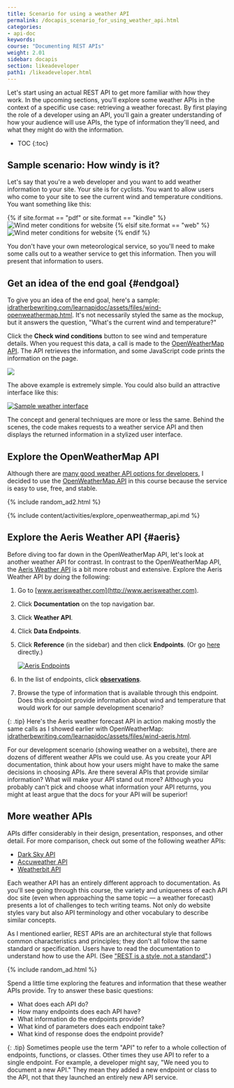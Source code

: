 ```yaml
---
title: Scenario for using a weather API
permalink: /docapis_scenario_for_using_weather_api.html
categories:
- api-doc
keywords:
course: "Documenting REST APIs"
weight: 2.01
sidebar: docapis
section: likeadeveloper
path1: /likeadeveloper.html
---
```


Let's start using an actual REST API to get more familiar with how they work. In the upcoming sections, you'll explore some weather APIs in the context of a specific use case: retrieving a weather forecast. By first playing the role of a developer using an API, you'll gain a greater understanding of how your audience will use APIs, the type of information they'll need, and what they might do with the information.

* TOC
{:toc}

## Sample scenario: How windy is it?

Let's say that you're a web developer and you want to add weather information to your site. Your site is for cyclists. You want to allow users who come to your site to see the current wind and temperature conditions. You want something like this:

{% if site.format == "pdf" or site.format == "kindle" %}
<img class="small" src="https://s3-us-west-1.amazonaws.com/idratherbewritingmedia.com/images/api/restapi_windycall.png" alt="Wind meter conditions for website" />
{% elsif site.format == "web" %}
<img class="small" src="https://s3-us-west-1.amazonaws.com/idratherbewritingmedia.com/images/api/restapi_windycall.svg" alt="Wind meter conditions for website" />
{% endif %}

You don't have your own meteorological service, so you'll need to make some calls out to a weather service to get this information. Then you will present that information to users.

## Get an idea of the end goal {#endgoal}

To give you an idea of the end goal, here's a sample: [idratherbewriting.com/learnapidoc/assets/files/wind-openweathermap.html](https://idratherbewriting.com/learnapidoc/assets/files/wind-openweathermap.html). It's not necessarily styled the same as the mockup, but it answers the question, "What's the current wind and temperature?"

Click the **Check wind conditions** button to see wind and temperature details. When you request this data, a call is made to the [OpenWeatherMap API](https://openweathermap.org/api). The API retrieves the information, and some JavaScript code prints the information on the page.

<a target="\_blank" href="https://idratherbewriting.com/learnapidoc/assets/files/wind-openweathermap.html" class="noExtIcon"><img src="https://s3-us-west-1.amazonaws.com/idratherbewritingmedia.com/images/api/checkwindconditions.png" class="medium" /></a>

The above example is extremely simple. You could also build an attractive interface like this:

<a class="noCrossRef" href="https://weather.yahoo.com/united-states/california/santa-clara-2488836/" class="noExtIcon"><img class="medium" src="https://s3-us-west-1.amazonaws.com/idratherbewritingmedia.com/images/api/attractiveinterfaceweather.png" alt="Sample weather interface" /></a>

The concept and general techniques are more or less the same. Behind the scenes, the code makes requests to a weather service API and then displays the returned information in a stylized user interface.

## Explore the OpenWeatherMap API

Although there are [many good weather API options for developers](https://superdevresources.com/weather-forecast-api-for-developing-apps/), I decided to use the [OpenWeatherMap API](https://openweathermap.org) in this course because the service is easy to use, free, and stable.

{% include random_ad2.html %}

{% include content/activities/explore_openweathermap_api.md %}

## Explore the Aeris Weather API {#aeris}

Before diving too far down in the OpenWeatherMap API, let's look at another weather API for contrast. In contrast to the OpenWeatherMap API, the [Aeris Weather API](http://www.aerisweather.com/) is a bit more robust and extensive. Explore the Aeris Weather API by doing the following:

1. Go to [www.aerisweather.com](http://www.aerisweather.com).
2. Click **Documentation** on the top navigation bar.  
3. Click **Weather API**.
4. Click **Data Endpoints**.
3. Click **Reference** (in the sidebar) and then click **Endpoints**. (Or go [here](https://www.aerisweather.com/support/docs/api/reference/endpoints/) directly.)

	<a class="noCrossRef" href="http://www.aerisweather.com/support/docs/api/reference/endpoints/" class="noExtIcon"><img class="medium" src="https://s3-us-west-1.amazonaws.com/idratherbewritingmedia.com/images/api/aerisendpoints.png" alt="Aeris Endpoints" /></a>

4. In the list of endpoints, click **[observations](https://www.aerisweather.com/support/docs/api/reference/endpoints/observations/)**.
5. Browse the type of information that is available through this endpoint. Does this endpoint provide information about wind and temperature that would work for our sample development scenario?

{: .tip}
Here's the Aeris weather forecast API in action making mostly the same calls as I showed earlier with OpenWeatherMap: <a href="https://idratherbewriting.com/learnapidoc/assets/files/wind-aeris.html" alt="Aeris example">idratherbewriting.com/learnapidoc/assets/files/wind-aeris.html</a>.

For our development scenario (showing weather on a website), there are dozens of different weather APIs we could use. As you create your API documentation, think about how your users might have to make the same decisions in choosing APIs. Are there several APIs that provide similar information? What will make your API stand out more? Although you probably can't pick and choose what information your API returns, you might at least argue that the docs for your API will be superior!

## <i class="fa fa-user-circle"></i> More weather APIs

APIs differ considerably in their design, presentation, responses, and other detail. For more comparison, check out some of the following weather APIs:

* [Dark Sky API](https://darksky.net/dev)
* [Accuweather API](https://developer.accuweather.com/)
* [Weatherbit API](https://www.weatherbit.io/api)

Each weather API has an entirely different approach to documentation. As you'll see going through this course, the variety and uniqueness of each API doc site (even when approaching the same topic &mdash; a weather forecast) presents a lot of challenges to tech writing teams. Not only do website styles vary but also API terminology and other vocabulary to describe similar concepts.

As I mentioned earlier, REST APIs are an architectural style that follows common characteristics and principles; they don't all follow the same standard or specification. Users have to read the documentation to understand how to use the API. (See ["REST is a style, not a standard"](docapis_what_is_a_rest_api.html#rest-is-a-style-not-a-standard).)

{% include random_ad.html %}

Spend a little time exploring the features and information that these weather APIs provide. Try to answer these basic questions:

* What does each API do?
* How many endpoints does each API have?
* What information do the endpoints provide?
* What kind of parameters does each endpoint take?
* What kind of response does the endpoint provide?

{: .tip}
Sometimes people use the term \"API\" to refer to a whole collection of endpoints, functions, or classes. Other times they use API to refer to a single endpoint. For example, a developer might say, \"We need you to document a new API.\" They mean they added a new endpoint or class to the API, not that they launched an entirely new API service.
